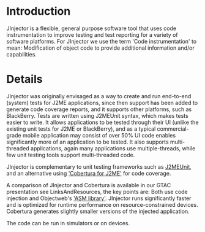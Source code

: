 # Introduction #
JInjector is a flexible, general purpose software tool that uses code instrumentation to improve testing and test reporting for a variety of software platforms. For JInjector we use the term 'Code instrumentation' to mean: Modification of object code to provide additional information and/or capabilities.

# Details #
JInjector was originally envisaged as a way to create and run end-to-end (system) tests for J2ME applications, since then support has been added to generate code coverage reports, and it supports other platforms, such as BlackBerry. Tests are written using J2MEUnit syntax, which makes tests easier to write. It allows applications to be tested through their UI (unlike the existing unit tests for J2ME or BlackBerry), and as a typical commercial-grade mobile application may consist of over 50% UI code enables significantly more of an application to be tested. It also supports multi-threaded applications, again many applications use multiple-threads, while few unit testing tools support multi-threaded code.

JInjector is complementary to unit testing frameworks such as [J2MEUnit](http://j2meunit.sourceforge.net/), and an alternative using ['Cobertura for J2ME'](http://www.cobertura4j2me.org/) for code coverage.

A comparison of JInjector and Cobertura is available in our GTAC presentation see LinksAndResources, the key points are: Both use code injection and Objectweb's ['ASM library'](http://asm.objectweb.org/). JInjector runs significantly faster and is optimized for runtime performance on resource-constrained devices. Cobertura generates slightly smaller versions of the injected application.


The code can be run in simulators or on devices.
